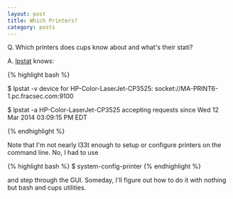 ```yaml
---
layout: post
title: Which Printers?
category: posts
---
```


Q\. Which printers does cups know about and what's their stati?

A\. [lpstat][man-lpstat] knows:

{% highlight bash %}

$ lpstat -v
device for HP-Color-LaserJet-CP3525: socket://MA-PRINT6-1.pc.fracsec.com:9100

$ lpstat -a
HP-Color-LaserJet-CP3525 accepting requests since Wed 12 Mar 2014 03:09:15 PM EDT

{% endhighlight %}

Note that I'm not nearly l33t enough to setup or configure printers on the
command line. No, I had to use

{% highlight bash %}
$ system-config-printer
{% endhighlight %}

and step through the GUI. Someday, I'll figure out how to do it with nothing but
bash and cups utilities.

[man-lpstat]: http://www.cups.org/documentation.php/man-lpstat.html
